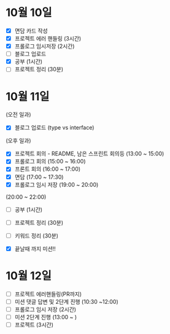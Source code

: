 # 10월 10일

- [x] 면담 카드 작성
- [x] 프로젝트 에러 핸들링 (3시간)
- [x] 프롤로그 임시저장 (2시간)
- [ ] 블로그 업로드
- [x] 공부 (1시간)
- [ ] 프로젝트 정리 (30분)

# 10월 11일

(오전 일과)
- [x] 블로그 업로드 (type vs interface)

(오후 일과)
- [x] 프로젝트 회의 - README, 남은 스프린트 회의등 (13:00 ~ 15:00)
- [x] 프롤로그 회의 (15:00 ~ 16:00)
- [x] 프론트 회의 (16:00 ~ 17:00)
- [x] 면담 (17:00 ~ 17:30)
- [x] 프롤로그 임시 저장 (19:00 ~ 20:00)

(20:00 ~ 22:00)
- [ ] 공부 (1시간)
- [ ] 프로젝트 정리 (30분)
- [ ] 키워드 정리 (30분)
- [x] 끝날때 까지 미션!!


# 10월 12일

- [ ] 프로젝트 에러핸들링(PR까지)
- [ ] 미션 댓글 답변 및 2단계 진행 (10:30 ~12:00)
- [ ] 프롤로그 임시 저장 (2시간)
- [ ] 미션 2단계 진행 (13:00 ~ )
- [ ] 프로젝트 (3시간)
